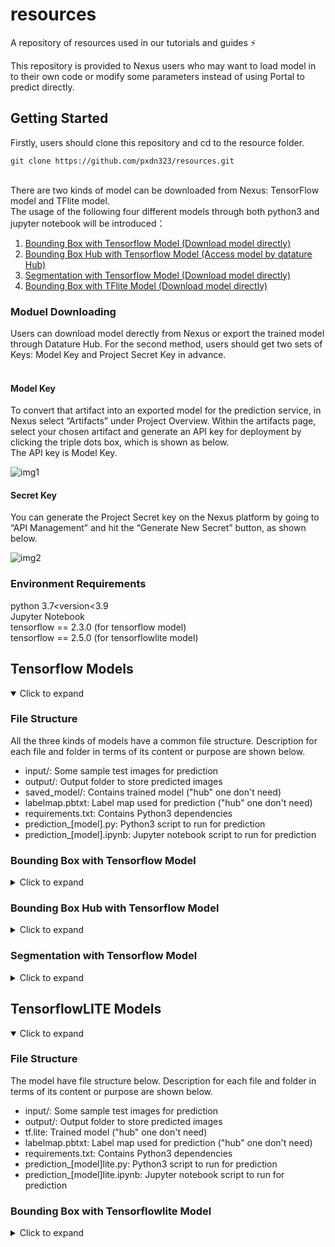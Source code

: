<div id="top"></div>

# resources
A repository of resources used in our tutorials and guides ⚡️



<!-- INTRODUCTION -->
This repository is provided to Nexus users who may want to load model in to their own code or modify some parameters instead of using Portal to predict directly. 



<!-- GETTING STARTED -->
## Getting Started
Firstly, users should clone this repository and cd to the resource folder.<br>
```
git clone https://github.com/pxdn323/resources.git
```
<br>
There are two kinds of model can be downloaded from Nexus: TensorFlow model and TFlite model.<br>
The usage of the following four different models through both python3 and jupyter notebook will be introduced：
<ol>
    <li><a href="#bounding-box-with-tensorflow-model">Bounding Box with Tensorflow Model (Download model directly)</a></li>
    <li><a href="#bounding-box-hub-with-tensorflow-model">Bounding Box Hub with Tensorflow Model (Access model by datature Hub)</a></li>
    <li><a href="#segmentation-with-tensorflow-model">Segmentation with Tensorflow Model (Download model directly)</a></li>
    <li><a href="#bounding-box-with-tensorflowlite-model">Bounding Box with TFlite Model (Download model directly)</a></li>
    
</ol>

### Moduel Downloading
Users can download model derectly from Nexus or export the trained model through Datature Hub. For the second method, users should get two sets of Keys: Model Key and Project Secret Key in advance.<br>
<br>
#### Model Key
To convert that artifact into an exported model for the prediction service, in Nexus select “Artifacts” under Project Overview. Within the artifacts page, select your chosen artifact and generate an API key for deployment by clicking the triple dots box, which is shown as below.<br> The API key is Model Key.

![img1](https://github.com/pxdn323/resources/blob/test/img/img.PNG)

#### Secret Key
You can generate the Project Secret key on the Nexus platform by going to “API Management” and hit the “Generate New Secret” button, as shown below.

![img2](https://github.com/pxdn323/resources/blob/test/img/img2.PNG)

### Environment Requirements
python 3.7<version<3.9<br>
Jupyter Notebook <br>
tensorflow == 2.3.0 (for tensorflow model)<br>
tensorflow == 2.5.0 (for tensorflowlite model)<br>
<!-- Predict with Different Model -->

## Tensorflow Models
<details open>
     <summary>Click to expand</summary>
     
### File Structure
All the three kinds of models have a common file structure.
Description for each file and folder in terms of its content or purpose are shown below.

- input/: Some sample test images for prediction
- output/: Output folder to store predicted images
- saved_model/: Contains trained model ("hub" one don't need)
- labelmap.pbtxt: Label map used for prediction ("hub" one don't need)
- requirements.txt: Contains Python3 dependencies
- prediction_[model].py: Python3 script to run for prediction
- prediction_[model].ipynb: Jupyter notebook script to run for prediction
     
### Bounding Box with Tensorflow Model
<details>
     <summary>Click to expand</summary>
	
#### Command to Run Script in Python3
```
cd tensorflow/bounding_box
```

```
pip install -r requirements.txt
```

```
python bbox.py --input "path_to_input_folder" --output "path_to_output_folder" --size "640x640" --threshold 0.7 --model "path_to_model" --label "path_to_labelmap"
```

Example Default Command
```
python bbox.py --input "./input" --output "./output" --size "640x640" --threshold 0.7 --model "./saved_model" --label "./label_map.pbtxt"
```

##### Arguments for Python3 File
Parameters below can be modified before prediction.
```
--input "path_to_input_folder" (Required)
--output "path_to_output_folder" (Required)
--size "size of image to load" (Optional) (default: 320x320)
--threshold "confidence threshold" (Optional) (default: 0.7)
--model "path_to_model" (Optional) (default: "./saved_model")
--label "path_to_labelmap" (Optional) (default: "./label_map.pbtxt")
```
#### Command to Run Script in Jupyter Notebook
```
pip install jupyter
```
```
python -m notebook bbox.ipynb
```

<br/>
<div align="right">
    <b><a href="#top">↥ back to top</a></b>
</div>
<br/>
</details>

### Bounding Box Hub with Tensorflow Model
<details>
     <summary>Click to expand</summary>
	
#### Command to Run Script in Python3
```
cd tensorflow/bounding_box_hub
```

```
pip install -r requirements.txt
```

```
python bbox.py --input "path_to_input_folder" --output "path_to_output_folder"  --threshold 0.7 --secret "Project_secret" --key "Your_model_key"
```

Example Default Command
```
python bbox.py  --secret "76d97105923491bfa13c84d74eb5457b3b04dceda19ca009d7af111bd7d05344" --key "f2324a0064025c01da8fe3482177a83a"
```
##### Arguments for Python3 File
```
--input "path_to_input_folder" (Optional) (default:"./input/")
--output "path_to_output_folder" (Optional)(default:"./output")
--threshold "confidence threshold" (Optional) (default: 0.7)
--secret "Project secret" (Required)
--key "Your model key" (Required) 
```
#### Set Up and Running in Jupyter Notebook
First, go to jupyter notebook to change PROJECT_SECRET and MODUEL_KEY to own one. 
```
pip install jupyter
```
```
python -m notebook bbox.ipynb
```
<br/>
<div align="right">
    <b><a href="#top">↥ back to top</a></b>
</div>
<br/>
	
</details>




### Segmentation with Tensorflow Model
<details>
     <summary>Click to expand</summary>
	
#### Command to Run Script in Python3
```
cd tensorflow/segmentation
```

```
pip install -r requirements.txt
```

```
python seg.py --input "path_to_input_folder" --output "path_to_output_folder" --size "640x640" --threshold 0.7 --model "path_to_model" --label "path_to_labelmap"
```

Example Default Command
```
python seg.py --input "./input" --output "./output" --size "640x640" --threshold 0.7 --model "./saved_model" --label "./label_map.pbtxt"
```

##### Arguments for Python3 File
Parameters below can be modified before prediction.
```
--input "path_to_input_folder" (Required)
--output "path_to_output_folder" (Required)
--size "size of image to load" (Optional) (default: 320x320)
--threshold "confidence threshold" (Optional) (default: 0.7)
--model "path_to_model" (Optional) (default: "./saved_model")
--label "path_to_labelmap" (Optional) (default: "./label_map.pbtxt")
```
#### Command to Run Script in Jupyter Notebook
```
pip install jupyter
```
```
python -m notebook seg.ipynb
```	
	
<br/>
<div align="right">
    <b><a href="#top">↥ back to top</a></b>
</div>
<br/>
	
</details>
</details>




## TensorflowLITE Models
<details open>
     <summary>Click to expand</summary>
     
### File Structure
The model have file structure below.
Description for each file and folder in terms of its content or purpose are shown below.

- input/: Some sample test images for prediction
- output/: Output folder to store predicted images
- tf.lite: Trained model ("hub" one don't need)
- labelmap.pbtxt: Label map used for prediction ("hub" one don't need)
- requirements.txt: Contains Python3 dependencies
- prediction_[model]lite.py: Python3 script to run for prediction
- prediction_[model]lite.ipynb: Jupyter notebook script to run for prediction
     
### Bounding Box with Tensorflowlite Model
<details>
     <summary>Click to expand</summary>
	
#### Command to Run Script in Python3
```
cd tflite/bounding_box
```

```
pip install -r requirements.txt
```

```
python bbox.py --INPUT "path_to_input_folder" --OUTPUT "path_to_output_folder" --SIZE [640,640] --THRESHOLD 0.7 --MODEL "path_to_model" --LABEL "path_to_labelmap"
```

Example Default Command
```
python bbox.py --INPUT "./input" --OUTPUT "./output" --SIZE "640,640" --THRESHOLD 0.7 --MODEL "./tf.lite" --LABEL "./label_map.pbtxt"
```

##### Arguments for Python3 File
Parameters below can be modified before prediction.
```
--INPUT "path_to_input_folder" (Optional) (default:"./input")
--OUTPUT "path_to_output_folder" (Optional) (default:"./output")
--SIZE "size of image to load" (Optional) (default: [640,640])
--THRESHOLD "confidence threshold" (Optional) (default: 0.7)
--MODEL "path_to_model" (Optional) (default: "./tf.lite")
--LABEL "path_to_labelmap" (Optional) (default: "./label_map.pbtxt")
```
#### Command to Run Script in Jupyter Notebook
```
pip install jupyter
```
```
python -m notebook bbox.ipynb
```
	
<br/>
<div align="right">
    <b><a href="#top">↥ back to top</a></b>
</div>
<br/>
	
</details>


</details>





<!-- MARKDOWN LINKS & IMAGES -->

